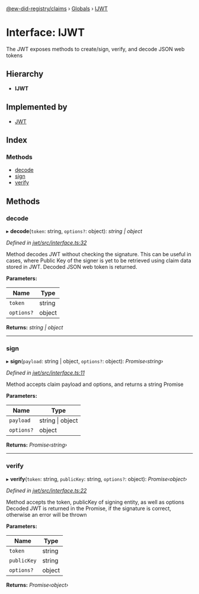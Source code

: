 [@ew-did-registry/claims](../README.md) › [Globals](../globals.md) › [IJWT](ijwt.md)

# Interface: IJWT

The JWT exposes methods to create/sign, verify, and decode JSON web tokens

## Hierarchy

* **IJWT**

## Implemented by

* [JWT](../classes/jwt.md)

## Index

### Methods

* [decode](ijwt.md#decode)
* [sign](ijwt.md#sign)
* [verify](ijwt.md#verify)

## Methods

###  decode

▸ **decode**(`token`: string, `options?`: object): *string | object*

*Defined in [jwt/src/interface.ts:32](https://github.com/energywebfoundation/ew-did-registry/blob/d86fc0d/packages/jwt/src/interface.ts#L32)*

Method decodes JWT without checking the signature. This can be useful in cases,
where Public Key of the signer is yet to be retrieved using claim data stored in JWT.
Decoded JSON web token is returned.

**Parameters:**

Name | Type |
------ | ------ |
`token` | string |
`options?` | object |

**Returns:** *string | object*

___

###  sign

▸ **sign**(`payload`: string | object, `options?`: object): *Promise‹string›*

*Defined in [jwt/src/interface.ts:11](https://github.com/energywebfoundation/ew-did-registry/blob/d86fc0d/packages/jwt/src/interface.ts#L11)*

Method accepts claim payload and options, and returns a string Promise

**Parameters:**

Name | Type |
------ | ------ |
`payload` | string &#124; object |
`options?` | object |

**Returns:** *Promise‹string›*

___

###  verify

▸ **verify**(`token`: string, `publicKey`: string, `options?`: object): *Promise‹object›*

*Defined in [jwt/src/interface.ts:22](https://github.com/energywebfoundation/ew-did-registry/blob/d86fc0d/packages/jwt/src/interface.ts#L22)*

Method accepts the token, publicKey of signing entity, as well as options
Decoded JWT is returned in the Promise, if the signature is correct, otherwise
an error will be thrown

**Parameters:**

Name | Type |
------ | ------ |
`token` | string |
`publicKey` | string |
`options?` | object |

**Returns:** *Promise‹object›*
